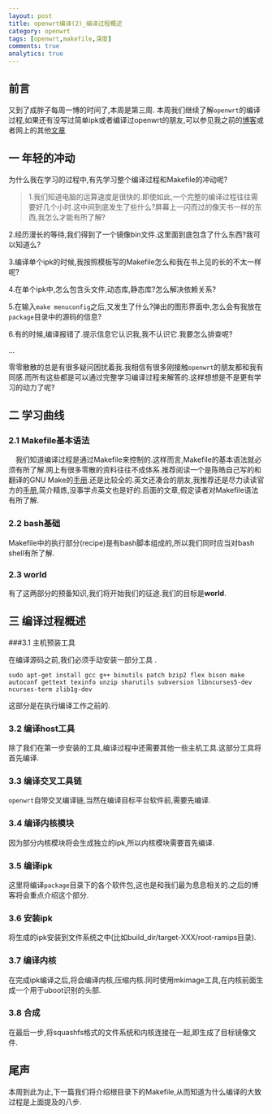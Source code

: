 ```yaml
---
layout: post
title: openwrt编译(2)_编译过程概述
category: openwrt
tags: [openwrt,makefile,深度]
comments: true
analytics: true
---
```


## 前言
又到了成胖子每周一博的时间了,本周是第三周.
本周我们继续了解`openwrt`的编译过程,如果还有没写过简单ipk或者编译过openwrt的朋友,可以参见我之前的[博客](http://blog.csdn.net/icy_river/article/details/48260859)或者网上的其他[文章](https://www.baidu.com/s?wd=%E7%BC%96%E8%AF%91openwrt&rsv_spt=1&rsv_iqid=0x8f1fcaec0016b4fc&issp=1&f=8&rsv_bp=0&rsv_idx=2&ie=utf-8&tn=baiduhome_pg&rsv_enter=1&rsv_sug3=15&rsv_sug1=10)

<!--more-->

## 一 年轻的冲动
为什么我在学习的过程中,有先学习整个编译过程和Makefile的冲动呢?
> 1.我们知道电脑的运算速度是很快的.即使如此,一个完整的编译过程往往需要好几个小时.这中间到底发生了些什么?屏幕上一闪而过的像天书一样的东西,我怎么才能有所了解?
>
2.经历漫长的等待,我们得到了一个镜像bin文件.这里面到底包含了什么东西?我可以知道么?
>
3.编译单个ipk的时候,我按照模板写的Makefile怎么和我在书上见的长的不太一样呢?
>
4.在单个ipk中,怎么包含头文件,动态库,静态库?怎么解决依赖关系?
>
5.在输入`make menuconfig`之后,又发生了什么?弹出的图形界面中,怎么会有我放在`package`目录中的源码的信息?
>
6.有的时候,编译报错了.提示信息它认识我,我不认识它.我要怎么排查呢?
>
...

零零散散的总是有很多疑问困扰着我.我相信有很多刚接触`openwrt`的朋友都和我有同感.而所有这些都是可以通过完整学习编译过程来解答的.这样想想是不是更有学习的动力了呢?

## 二 学习曲线
### 2.1 Makefile基本语法
&emsp;我们知道编译过程是通过Makefile来控制的.这样而言,Makefile的基本语法就必须有所了解.网上有很多零散的资料往往不成体系.推荐阅读一个是陈皓自己写的和翻译的GNU Make的[手册](http://blog.csdn.net/haoel/article/details/2886).还是比较全的.英文还凑合的朋友,我推荐还是尽力读读官方的[手册](https://www.gnu.org/software/make/manual/),简介精炼,没事学点英文也是好的.后面的文章,假定读者对Makefile语法有所了解.

### 2.2 bash基础
Makefile中的执行部分(recipe)是有bash脚本组成的,所以我们同时应当对bash shell有所了解.

### 2.3 world
有了这两部分的预备知识,我们将开始我们的征途.我们的目标是**world**.

## 三 编译过程概述

###3.1 主机预装工具

在编译源码之前,我们必须手动安装一部分工具 .

```
sudo apt-get install gcc g++ binutils patch bzip2 flex bison make autoconf gettext texinfo unzip sharutils subversion libncurses5-dev ncurses-term zlib1g-dev
```

这部分是在执行编译工作之前的.

### 3.2 编译host工具
除了我们在第一步安装的工具,编译过程中还需要其他一些主机工具.这部分工具将首先编译.

### 3.3 编译交叉工具链
`openwrt`自带交叉编译链,当然在编译目标平台软件前,需要先编译.

### 3.4 编译内核模块
因为部分内核模块将会生成独立的ipk,所以内核模块需要首先编译.

### 3.5 编译ipk
这里将编译`package`目录下的各个软件包,这也是和我们最为息息相关的.之后的博客将会重点介绍这个部分.

### 3.6 安装ipk
将生成的ipk安装到文件系统之中(比如build_dir/target-XXX/root-ramips目录).

### 3.7 编译内核
在完成ipk编译之后,将会编译内核,压缩内核.同时使用mkimage工具,在内核前面生成一个用于uboot识别的头部.

### 3.8 合成
在最后一步,将squashfs格式的文件系统和内核连接在一起,即生成了目标镜像文件.

## 尾声
本周到此为止,下一篇我们将介绍根目录下的Makefile,从而知道为什么编译的大致过程是上面提及的八步.
